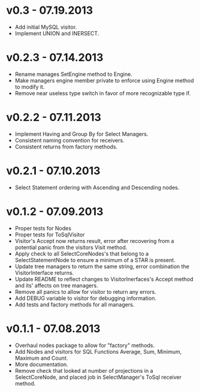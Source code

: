 # v0.3 - 07.19.2013
* Add initial MySQL visitor.
* Implement UNION and INERSECT.

# v0.2.3 - 07.14.2013
* Rename manages SetEngine method to Engine.
* Make managers engine member private to enforce using Engine method to modify it.
* Remove near useless type switch in favor of more recognizable type if.

# v0.2.2 - 07.11.2013
* Implement Having and Group By for Select Managers.
* Consistent naming convention for receivers.
* Consistent returns from factory methods.

# v0.2.1 - 07.10.2013
* Select Statement ordering with Ascending and Descending nodes.

# v0.1.2 - 07.09.2013
* Proper tests for Nodes
* Proper tests for ToSqlVisitor
* Visitor's Accept now returns result, error after recovering from a potential panic from the visitors Visit method.
* Apply check to all SelectCoreNodes's that belong to a SelectStatementNode to ensure a minimum of a STAR is present.
* Update tree managers to return the same string, error combination the VisitorInterface returns.
* Update README to reflect changes to VisitorInerfaces's Accept method and its' affects on tree managers.
* Remove all panics to allow for visitor to return any errors.
* Add DEBUG variable to visitor for debugging information.
* Add tests and factory methods for all managers.

# v0.1.1 - 07.08.2013
* Overhaul nodes package to allow for "factory" methods.
* Add Nodes and visitors for SQL Functions Average, Sum, Minimum, Maximum and Count.
* More documentation.
* Remove check that looked at number of projections in a SelectCoreNode, and placed job in SelectManager's ToSql receiver method.
